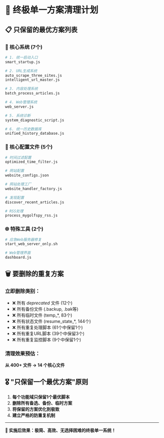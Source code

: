 # 🎯 终极单一方案清理计划

## 📋 只保留的最优方案列表

### 🚀 核心系统 (7个)
```bash
# 1. 统一启动入口
smart_startup.js

# 2. URL生成系统  
auto_scrape_three_sites.js
intelligent_url_master.js

# 3. 内容处理系统
batch_process_articles.js

# 4. Web管理系统
web_server.js

# 5. 系统诊断
system_diagnostic_script.js

# 6. 统一历史数据库
unified_history_database.js
```

### 🔧 核心配置文件 (5个)
```bash
# 时间过滤配置
optimized_time_filter.js

# 网站配置
website_configs.json

# 网站处理工厂
website_handler_factory.js

# 发现配置
discover_recent_articles.js

# RSS处理
process_mygolfspy_rss.js
```

### 🌐 特殊工具 (2个) 
```bash
# 应急Web服务器修复
start_web_server_only.sh

# Web管理界面
dashboard.js
```

## 🗑️ 要删除的重复方案

### 立即删除类别：
- ❌ 所有 _deprecated_ 文件 (12个)
- ❌ 所有备份文件 (.backup, .bak等)
- ❌ 所有临时文件 (temp_*, 83个)  
- ❌ 所有状态文件 (resume_state_*, 144个)
- ❌ 所有重复处理脚本 (61个中保留1个)
- ❌ 所有重复URL脚本 (39个中保留3个)
- ❌ 所有重复监控脚本 (9个中保留1个)

### 清理效果预估：
**从 400+ 文件 → 14 个核心文件**

## 🎖️ "只保留一个最优方案"原则
1. **每个功能域只保留1个最优脚本**
2. **删除所有备选、备份、临时方案** 
3. **将保留的方案优化到极致**
4. **建立严格的防重复机制**

---
**🎯 实施后效果：极简、高效、无选择困难的终极单一系统！**